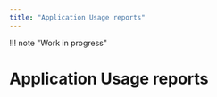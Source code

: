 ```yaml
---
title: "Application Usage reports"
---
```


!!! note "Work in progress"

# Application Usage reports
